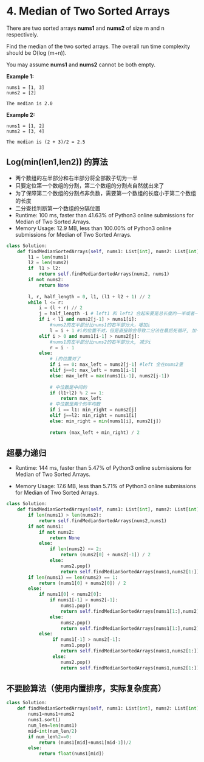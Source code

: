 # 4. Median of Two Sorted Arrays

There are two sorted arrays **nums1** and **nums2** of size m and n respectively.

Find the median of the two sorted arrays. The overall run time complexity should be O(log (m+n)).

You may assume **nums1** and **nums2** cannot be both empty.

**Example 1:**

```
nums1 = [1, 3]
nums2 = [2]

The median is 2.0
```

**Example 2:**

```
nums1 = [1, 2]
nums2 = [3, 4]

The median is (2 + 3)/2 = 2.5
```

## Log(min(len1,len2)) 的算法

* 两个数组的左半部分和右半部分将全部数子切为一半
* 只要定位第一个数组的分割，第二个数组的分割点自然就出来了
* 为了保障第二个数组的分割点非负数，需要第一个数组的长度小于第二个数组的长度
* 二分查找判断第一个数组的分隔位置
* Runtime: 100 ms, faster than 41.63% of Python3 online submissions for Median of Two Sorted Arrays.
* Memory Usage: 12.9 MB, less than 100.00% of Python3 online submissions for Median of Two Sorted Arrays.

```python
class Solution:
    def findMedianSortedArrays(self, nums1: List[int], nums2: List[int]) -> float:
        l1 = len(nums1)
        l2 = len(nums2)
        if  l1 > l2:
            return self.findMedianSortedArrays(nums2, nums1)
        if not nums2:
            return None
        
        l, r, half_length = 0, l1, (l1 + l2 + 1) // 2 
        while l <= r:
            i = (l + r) // 2
            j = half_length -i # left1 和 left2 合起来要是总长度的一半或者一半加一
            if i < l1 and nums2[j-1] > nums1[i]:
                #nums2的左半部分比nums1的右半部分大，增加i
                l = i + 1 #i的位置不对，但是直接除会导致二分法在最后死循环, 加一即可避免
            elif i > 0 and nums1[i-1] > nums2[j]:
                #nums1的左半部分比nums2的右半部分大, 减少i
                r = i - 1
            else:
                # i的位置对了
                if i == 0: max_left = nums2[j-1] #left 全在nums2里
                elif j==0: max_left = nums1[i-1]
                else: max_left = max(nums1[i-1], nums2[j-1])
                
                # 中位数是中间的
                if (l1+l2) % 2 == 1:
                    return max_left
                # 中位数是两个的平均数
                if i == l1: min_right = nums2[j]
                elif j==l2: min_right = nums1[i]
                else: min_right = min(nums1[i], nums2[j])
                
                return (max_left + min_right) / 2
```



## 超暴力递归

* Runtime: 144 ms, faster than 5.47% of Python3 online submissions for Median of Two Sorted Arrays.

* Memory Usage: 17.6 MB, less than 5.71% of Python3 online submissions for Median of Two Sorted Arrays.

```python
class Solution:
    def findMedianSortedArrays(self, nums1: List[int], nums2: List[int]) -> float:
        if len(nums1) > len(nums2):
            return self.findMedianSortedArrays(nums2,nums1)
        if not nums1:
            if not nums2:
                return None
            else:
                if len(nums2) <= 2:
                    return (nums2[0] + nums2[-1]) / 2
                else:
                    nums2.pop()
                    return self.findMedianSortedArrays(nums1,nums2[1:])
        if len(nums1) == len(nums2) == 1:
            return (nums1[0] + nums2[0]) / 2
        else:
            if nums1[0] < nums2[0]:
                if nums1[-1] > nums2[-1]:
                    nums1.pop()
                    return self.findMedianSortedArrays(nums1[1:],nums2)
                else:
                    nums2.pop()
                    return self.findMedianSortedArrays(nums1[1:],nums2)
            else:
                 if nums1[-1] > nums2[-1]:
                    nums1.pop()
                    return self.findMedianSortedArrays(nums1,nums2[1:])
                 else:
                    nums2.pop()
                    return self.findMedianSortedArrays(nums1,nums2[1:])
```

## 不要脸算法（使用内置排序，实际复杂度高）

```python
class Solution:
    def findMedianSortedArrays(self, nums1: List[int], nums2: List[int]) -> float:
        nums1=nums1+nums2
        nums1.sort()
        num_len=len(nums1)
        mid=int(num_len/2)
        if num_len%2==0:
            return (nums1[mid]+nums1[mid-1])/2
        else:
            return float(nums1[mid])
```

